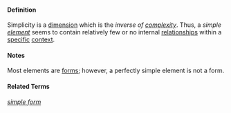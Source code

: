 #### Definition

Simplicity is a [dimension](https://github.com/gcassel/Modular-Organizing-Terminology/blob/master/terms/dimension.md) which is the *inverse of [complexity](https://github.com/gcassel/Modular-Organization-Terminology/blob/master/terms/complexity.md)*.   Thus, a *simple [element](https://github.com/gcassel/Modular-Organization-Terminology/blob/master/terms/element.md)* seems to contain relatively few or no internal [relationships](https://github.com/gcassel/Modular-Organization-Terminology/blob/master/terms/relate.md) within a [specific](https://github.com/gcassel/Modular-Organization-Terminology/blob/master/terms/specific.md) [context](https://github.com/gcassel/Modular-Organization-Terminology/blob/master/terms/context.md). 

#### Notes

Most elements are [forms](https://github.com/gcassel/Modular-Organization-Terminology/blob/master/terms/form.md); however, a perfectly simple element is not a form.

#### Related Terms

*[simple form](https://github.com/gcassel/Modular-Organization-Terminology/blob/master/compound-terms/simple-form.md)*
